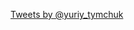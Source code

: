 <a class="twitter-timeline" href="https://twitter.com/yuriy_tymchuk" data-widget-id="699296363247439874">Tweets by @yuriy_tymchuk</a> <script>!function(d,s,id){var js,fjs=d.getElementsByTagName(s)[0];if(!d.getElementById(id)){js=d.createElement(s);js.id=id;js.src="//platform.twitter.com/widgets.js";fjs.parentNode.insertBefore(js,fjs);}}(document,"script","twitter-wjs");</script>

<br/>
